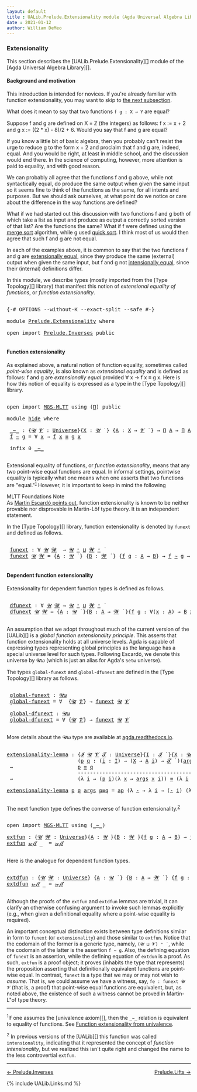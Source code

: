 ```yaml
---
layout: default
title : UALib.Prelude.Extensionality module (Agda Universal Algebra Library)
date : 2021-01-12
author: William DeMeo
---
```



### <a id="extensionality">Extensionality</a>

This section describes the [UALib.Prelude.Extensionality][] module of the [Agda Universal Algebra Library][].

#### <a id="background-and-motivation">Background and motivation</a>

This introduction is intended for novices.  If you're already familiar with function extensionality, you may want to skip to <a href="function-extensionality">the next subsection</a>.

What does it mean to say that two functions `f g : X → Y` are equal?

Suppose f and g are defined on X = ℤ (the integers) as follows: f x := x + 2 and g x := ((2 * x) - 8)/2 + 6.  Would you say that f and g are equal?

If you know a little bit of basic algebra, then you probably can't resist the urge to reduce g to the form x + 2 and proclaim that f and g are, indeed, equal.  And you would be right, at least in middle school, and the discussion would end there.  In the science of computing, however, more attention is paid to equality, and with good reason.

We can probably all agree that the functions f and g above, while not syntactically equal, do produce the same output when given the same input so it seems fine to think of the functions as the same, for all intents and purposes. But we should ask ourselves, at what point do we notice or care about the difference in the way functions are defined?

What if we had started out this discussion with two functions f and g both of which take a list as input and produce as output a correctly sorted version of that list?  Are the functions the same?  What if f were defined using the [merge sort](https://en.wikipedia.org/wiki/Merge_sort) algorithm, while g used [quick sort](https://en.wikipedia.org/wiki/Quicksort).  I think most of us would then agree that such f and g are not equal.

In each of the examples above, it is common to say that the two functions f and g are [extensionally equal](https://en.wikipedia.org/wiki/Extensionality), since they produce the same (external) output when given the same input, but f and g not [intensionally equal](https://en.wikipedia.org/wiki/Intension), since their (internal) definitions differ.

In this module, we describe types (mostly imported from the [Type Topology][] library) that manifest this notion of *extensional equality of functions*, or *function extensionality*.

<pre class="Agda">

<a id="2457" class="Symbol">{-#</a> <a id="2461" class="Keyword">OPTIONS</a> <a id="2469" class="Pragma">--without-K</a> <a id="2481" class="Pragma">--exact-split</a> <a id="2495" class="Pragma">--safe</a> <a id="2502" class="Symbol">#-}</a>

<a id="2507" class="Keyword">module</a> <a id="2514" href="Prelude.Extensionality.html" class="Module">Prelude.Extensionality</a> <a id="2537" class="Keyword">where</a>

<a id="2544" class="Keyword">open</a> <a id="2549" class="Keyword">import</a> <a id="2556" href="Prelude.Inverses.html" class="Module">Prelude.Inverses</a> <a id="2573" class="Keyword">public</a>

</pre>


#### <a id="function-extensionality">Function extensionality</a>

As explained above, a natural notion of function equality, sometimes called *point-wise equality*, is also known as *extensional equality* and is defined as follows: f and g are *extensionally equal* provided ∀ x → f x ≡ g x.  Here is how this notion of equality is expressed as a type in the [Type Topology][] library.

<pre class="Agda">

<a id="2995" class="Keyword">open</a> <a id="3000" class="Keyword">import</a> <a id="3007" href="MGS-MLTT.html" class="Module">MGS-MLTT</a> <a id="3016" class="Keyword">using</a> <a id="3022" class="Symbol">(</a><a id="3023" href="MGS-MLTT.html#3562" class="Function">Π</a><a id="3024" class="Symbol">)</a> <a id="3026" class="Keyword">public</a>

<a id="3034" class="Keyword">module</a> <a id="hide"></a><a id="3041" href="Prelude.Extensionality.html#3041" class="Module">hide</a> <a id="3046" class="Keyword">where</a>

 <a id="hide._∼_"></a><a id="3054" href="Prelude.Extensionality.html#3054" class="Function Operator">_∼_</a> <a id="3058" class="Symbol">:</a> <a id="3060" class="Symbol">{</a><a id="3061" href="Prelude.Extensionality.html#3061" class="Bound">𝓤</a> <a id="3063" href="Prelude.Extensionality.html#3063" class="Bound">𝓥</a> <a id="3065" class="Symbol">:</a> <a id="3067" href="Agda.Primitive.html#423" class="Postulate">Universe</a><a id="3075" class="Symbol">}{</a><a id="3077" href="Prelude.Extensionality.html#3077" class="Bound">X</a> <a id="3079" class="Symbol">:</a> <a id="3081" href="Prelude.Extensionality.html#3061" class="Bound">𝓤</a> <a id="3083" href="Universes.html#403" class="Function Operator">̇</a> <a id="3085" class="Symbol">}</a> <a id="3087" class="Symbol">{</a><a id="3088" href="Prelude.Extensionality.html#3088" class="Bound">A</a> <a id="3090" class="Symbol">:</a> <a id="3092" href="Prelude.Extensionality.html#3077" class="Bound">X</a> <a id="3094" class="Symbol">→</a> <a id="3096" href="Prelude.Extensionality.html#3063" class="Bound">𝓥</a> <a id="3098" href="Universes.html#403" class="Function Operator">̇</a> <a id="3100" class="Symbol">}</a> <a id="3102" class="Symbol">→</a> <a id="3104" href="MGS-MLTT.html#3562" class="Function">Π</a> <a id="3106" href="Prelude.Extensionality.html#3088" class="Bound">A</a> <a id="3108" class="Symbol">→</a> <a id="3110" href="MGS-MLTT.html#3562" class="Function">Π</a> <a id="3112" href="Prelude.Extensionality.html#3088" class="Bound">A</a> <a id="3114" class="Symbol">→</a> <a id="3116" href="Prelude.Extensionality.html#3061" class="Bound">𝓤</a> <a id="3118" href="Agda.Primitive.html#636" class="Primitive Operator">⊔</a> <a id="3120" href="Prelude.Extensionality.html#3063" class="Bound">𝓥</a> <a id="3122" href="Universes.html#403" class="Function Operator">̇</a>
 <a id="3125" href="Prelude.Extensionality.html#3125" class="Bound">f</a> <a id="3127" href="Prelude.Extensionality.html#3054" class="Function Operator">∼</a> <a id="3129" href="Prelude.Extensionality.html#3129" class="Bound">g</a> <a id="3131" class="Symbol">=</a> <a id="3133" class="Symbol">∀</a> <a id="3135" href="Prelude.Extensionality.html#3135" class="Bound">x</a> <a id="3137" class="Symbol">→</a> <a id="3139" href="Prelude.Extensionality.html#3125" class="Bound">f</a> <a id="3141" href="Prelude.Extensionality.html#3135" class="Bound">x</a> <a id="3143" href="Prelude.Inverses.html#620" class="Datatype Operator">≡</a> <a id="3145" href="Prelude.Extensionality.html#3129" class="Bound">g</a> <a id="3147" href="Prelude.Extensionality.html#3135" class="Bound">x</a>

 <a id="3151" class="Keyword">infix</a> <a id="3157" class="Number">0</a> <a id="3159" href="Prelude.Extensionality.html#3054" class="Function Operator">_∼_</a>

</pre>


Extensional equality of functions, or *function extensionality*, means that any two point-wise equal functions are equal. In informal settings, pointwise equality is typically what one means when one asserts that two functions are "equal."<sup>[1](Prelude.Extensionality.html#fn1)</sup> However, it is important to keep in mind the following

<div class="color_box" id="mltt-ext">
  <div id="title">MLTT Foundations Note</div>
  <div id="content">As <a href="https://www.cs.bham.ac.uk/~mhe/HoTT-UF-in-Agda-Lecture-Notes/HoTT-UF-Agda.html#funextfromua">Martin Escardó points out</a>, function extensionality is known to be neither provable nor disprovable in Martin-Löf type theory. It is an independent statement.
  </div>
</div>


In the [Type Topology][] library, function extensionality is denoted by `funext` and defined as follows.

<pre class="Agda">

 <a id="hide.funext"></a><a id="4030" href="Prelude.Extensionality.html#4030" class="Function">funext</a> <a id="4037" class="Symbol">:</a> <a id="4039" class="Symbol">∀</a> <a id="4041" href="Prelude.Extensionality.html#4041" class="Bound">𝓤</a> <a id="4043" href="Prelude.Extensionality.html#4043" class="Bound">𝓦</a>  <a id="4046" class="Symbol">→</a> <a id="4048" href="Prelude.Extensionality.html#4041" class="Bound">𝓤</a> <a id="4050" href="Agda.Primitive.html#606" class="Primitive Operator">⁺</a> <a id="4052" href="Agda.Primitive.html#636" class="Primitive Operator">⊔</a> <a id="4054" href="Prelude.Extensionality.html#4043" class="Bound">𝓦</a> <a id="4056" href="Agda.Primitive.html#606" class="Primitive Operator">⁺</a> <a id="4058" href="Universes.html#403" class="Function Operator">̇</a>
 <a id="4061" href="Prelude.Extensionality.html#4030" class="Function">funext</a> <a id="4068" href="Prelude.Extensionality.html#4068" class="Bound">𝓤</a> <a id="4070" href="Prelude.Extensionality.html#4070" class="Bound">𝓦</a> <a id="4072" class="Symbol">=</a> <a id="4074" class="Symbol">{</a><a id="4075" href="Prelude.Extensionality.html#4075" class="Bound">A</a> <a id="4077" class="Symbol">:</a> <a id="4079" href="Prelude.Extensionality.html#4068" class="Bound">𝓤</a> <a id="4081" href="Universes.html#403" class="Function Operator">̇</a> <a id="4083" class="Symbol">}</a> <a id="4085" class="Symbol">{</a><a id="4086" href="Prelude.Extensionality.html#4086" class="Bound">B</a> <a id="4088" class="Symbol">:</a> <a id="4090" href="Prelude.Extensionality.html#4070" class="Bound">𝓦</a> <a id="4092" href="Universes.html#403" class="Function Operator">̇</a> <a id="4094" class="Symbol">}</a> <a id="4096" class="Symbol">{</a><a id="4097" href="Prelude.Extensionality.html#4097" class="Bound">f</a> <a id="4099" href="Prelude.Extensionality.html#4099" class="Bound">g</a> <a id="4101" class="Symbol">:</a> <a id="4103" href="Prelude.Extensionality.html#4075" class="Bound">A</a> <a id="4105" class="Symbol">→</a> <a id="4107" href="Prelude.Extensionality.html#4086" class="Bound">B</a><a id="4108" class="Symbol">}</a> <a id="4110" class="Symbol">→</a> <a id="4112" href="Prelude.Extensionality.html#4097" class="Bound">f</a> <a id="4114" href="Prelude.Extensionality.html#3054" class="Function Operator">∼</a> <a id="4116" href="Prelude.Extensionality.html#4099" class="Bound">g</a> <a id="4118" class="Symbol">→</a> <a id="4120" href="Prelude.Extensionality.html#4097" class="Bound">f</a> <a id="4122" href="Prelude.Inverses.html#620" class="Datatype Operator">≡</a> <a id="4124" href="Prelude.Extensionality.html#4099" class="Bound">g</a>

</pre>





#### <a id="dependent-function-extensionality">Dependent function extensionality</a>

Extensionality for dependent function types is defined as follows.

<pre class="Agda">

 <a id="hide.dfunext"></a><a id="4312" href="Prelude.Extensionality.html#4312" class="Function">dfunext</a> <a id="4320" class="Symbol">:</a> <a id="4322" class="Symbol">∀</a> <a id="4324" href="Prelude.Extensionality.html#4324" class="Bound">𝓤</a> <a id="4326" href="Prelude.Extensionality.html#4326" class="Bound">𝓦</a> <a id="4328" class="Symbol">→</a> <a id="4330" href="Prelude.Extensionality.html#4324" class="Bound">𝓤</a> <a id="4332" href="Agda.Primitive.html#606" class="Primitive Operator">⁺</a> <a id="4334" href="Agda.Primitive.html#636" class="Primitive Operator">⊔</a> <a id="4336" href="Prelude.Extensionality.html#4326" class="Bound">𝓦</a> <a id="4338" href="Agda.Primitive.html#606" class="Primitive Operator">⁺</a> <a id="4340" href="Universes.html#403" class="Function Operator">̇</a>
 <a id="4343" href="Prelude.Extensionality.html#4312" class="Function">dfunext</a> <a id="4351" href="Prelude.Extensionality.html#4351" class="Bound">𝓤</a> <a id="4353" href="Prelude.Extensionality.html#4353" class="Bound">𝓦</a> <a id="4355" class="Symbol">=</a> <a id="4357" class="Symbol">{</a><a id="4358" href="Prelude.Extensionality.html#4358" class="Bound">A</a> <a id="4360" class="Symbol">:</a> <a id="4362" href="Prelude.Extensionality.html#4351" class="Bound">𝓤</a> <a id="4364" href="Universes.html#403" class="Function Operator">̇</a> <a id="4366" class="Symbol">}{</a><a id="4368" href="Prelude.Extensionality.html#4368" class="Bound">B</a> <a id="4370" class="Symbol">:</a> <a id="4372" href="Prelude.Extensionality.html#4358" class="Bound">A</a> <a id="4374" class="Symbol">→</a> <a id="4376" href="Prelude.Extensionality.html#4353" class="Bound">𝓦</a> <a id="4378" href="Universes.html#403" class="Function Operator">̇</a> <a id="4380" class="Symbol">}{</a><a id="4382" href="Prelude.Extensionality.html#4382" class="Bound">f</a> <a id="4384" href="Prelude.Extensionality.html#4384" class="Bound">g</a> <a id="4386" class="Symbol">:</a> <a id="4388" class="Symbol">∀(</a><a id="4390" href="Prelude.Extensionality.html#4390" class="Bound">x</a> <a id="4392" class="Symbol">:</a> <a id="4394" href="Prelude.Extensionality.html#4358" class="Bound">A</a><a id="4395" class="Symbol">)</a> <a id="4397" class="Symbol">→</a> <a id="4399" href="Prelude.Extensionality.html#4368" class="Bound">B</a> <a id="4401" href="Prelude.Extensionality.html#4390" class="Bound">x</a><a id="4402" class="Symbol">}</a> <a id="4404" class="Symbol">→</a>  <a id="4407" href="Prelude.Extensionality.html#4382" class="Bound">f</a> <a id="4409" href="Prelude.Extensionality.html#3054" class="Function Operator">∼</a> <a id="4411" href="Prelude.Extensionality.html#4384" class="Bound">g</a>  <a id="4414" class="Symbol">→</a>  <a id="4417" href="Prelude.Extensionality.html#4382" class="Bound">f</a> <a id="4419" href="Prelude.Inverses.html#620" class="Datatype Operator">≡</a> <a id="4421" href="Prelude.Extensionality.html#4384" class="Bound">g</a>

</pre>

An assumption that we adopt throughout much of the current version of the [UALib][] is a *global function extensionality principle*. This asserts that function extensionality holds at all universe levels. Agda is capable of expressing types representing global principles as the language has a special universe level for such types.  Following Escardó, we denote this universe by 𝓤ω (which is just an alias for Agda's `Setω` universe).

The types `global-funext` and `global-dfunext` are defined in the [Type Topology][] library as follows.

<pre class="Agda">

 <a id="hide.global-funext"></a><a id="4993" href="Prelude.Extensionality.html#4993" class="Function">global-funext</a> <a id="5007" class="Symbol">:</a> <a id="5009" href="Agda.Primitive.html#787" class="Primitive">𝓤ω</a>
 <a id="5013" href="Prelude.Extensionality.html#4993" class="Function">global-funext</a> <a id="5027" class="Symbol">=</a> <a id="5029" class="Symbol">∀</a>  <a id="5032" class="Symbol">{</a><a id="5033" href="Prelude.Extensionality.html#5033" class="Bound">𝓤</a> <a id="5035" href="Prelude.Extensionality.html#5035" class="Bound">𝓥</a><a id="5036" class="Symbol">}</a> <a id="5038" class="Symbol">→</a> <a id="5040" href="Prelude.Extensionality.html#4030" class="Function">funext</a> <a id="5047" href="Prelude.Extensionality.html#5033" class="Bound">𝓤</a> <a id="5049" href="Prelude.Extensionality.html#5035" class="Bound">𝓥</a>

 <a id="hide.global-dfunext"></a><a id="5053" href="Prelude.Extensionality.html#5053" class="Function">global-dfunext</a> <a id="5068" class="Symbol">:</a> <a id="5070" href="Agda.Primitive.html#787" class="Primitive">𝓤ω</a>
 <a id="5074" href="Prelude.Extensionality.html#5053" class="Function">global-dfunext</a> <a id="5089" class="Symbol">=</a> <a id="5091" class="Symbol">∀</a> <a id="5093" class="Symbol">{</a><a id="5094" href="Prelude.Extensionality.html#5094" class="Bound">𝓤</a> <a id="5096" href="Prelude.Extensionality.html#5096" class="Bound">𝓥</a><a id="5097" class="Symbol">}</a> <a id="5099" class="Symbol">→</a> <a id="5101" href="Prelude.Extensionality.html#4030" class="Function">funext</a> <a id="5108" href="Prelude.Extensionality.html#5094" class="Bound">𝓤</a> <a id="5110" href="Prelude.Extensionality.html#5096" class="Bound">𝓥</a>

</pre>


More details about the 𝓤ω type are available at [agda.readthedocs.io](https://agda.readthedocs.io/en/latest/language/universe-levels.html#expressions-of-kind-set).


<pre class="Agda">

<a id="extensionality-lemma"></a><a id="5306" href="Prelude.Extensionality.html#5306" class="Function">extensionality-lemma</a> <a id="5327" class="Symbol">:</a> <a id="5329" class="Symbol">{</a><a id="5330" href="Prelude.Extensionality.html#5330" class="Bound">𝓘</a> <a id="5332" href="Prelude.Extensionality.html#5332" class="Bound">𝓤</a> <a id="5334" href="Prelude.Extensionality.html#5334" class="Bound">𝓥</a> <a id="5336" href="Prelude.Extensionality.html#5336" class="Bound">𝓣</a> <a id="5338" class="Symbol">:</a> <a id="5340" href="Agda.Primitive.html#423" class="Postulate">Universe</a><a id="5348" class="Symbol">}{</a><a id="5350" href="Prelude.Extensionality.html#5350" class="Bound">I</a> <a id="5352" class="Symbol">:</a> <a id="5354" href="Prelude.Extensionality.html#5330" class="Bound">𝓘</a> <a id="5356" href="Universes.html#403" class="Function Operator">̇</a> <a id="5358" class="Symbol">}{</a><a id="5360" href="Prelude.Extensionality.html#5360" class="Bound">X</a> <a id="5362" class="Symbol">:</a> <a id="5364" href="Prelude.Extensionality.html#5332" class="Bound">𝓤</a> <a id="5366" href="Universes.html#403" class="Function Operator">̇</a> <a id="5368" class="Symbol">}{</a><a id="5370" href="Prelude.Extensionality.html#5370" class="Bound">A</a> <a id="5372" class="Symbol">:</a> <a id="5374" href="Prelude.Extensionality.html#5350" class="Bound">I</a> <a id="5376" class="Symbol">→</a> <a id="5378" href="Prelude.Extensionality.html#5334" class="Bound">𝓥</a> <a id="5380" href="Universes.html#403" class="Function Operator">̇</a> <a id="5382" class="Symbol">}</a>
                       <a id="5407" class="Symbol">(</a><a id="5408" href="Prelude.Extensionality.html#5408" class="Bound">p</a> <a id="5410" href="Prelude.Extensionality.html#5410" class="Bound">q</a> <a id="5412" class="Symbol">:</a> <a id="5414" class="Symbol">(</a><a id="5415" href="Prelude.Extensionality.html#5415" class="Bound">i</a> <a id="5417" class="Symbol">:</a> <a id="5419" href="Prelude.Extensionality.html#5350" class="Bound">I</a><a id="5420" class="Symbol">)</a> <a id="5422" class="Symbol">→</a> <a id="5424" class="Symbol">(</a><a id="5425" href="Prelude.Extensionality.html#5360" class="Bound">X</a> <a id="5427" class="Symbol">→</a> <a id="5429" href="Prelude.Extensionality.html#5370" class="Bound">A</a> <a id="5431" href="Prelude.Extensionality.html#5415" class="Bound">i</a><a id="5432" class="Symbol">)</a> <a id="5434" class="Symbol">→</a> <a id="5436" href="Prelude.Extensionality.html#5336" class="Bound">𝓣</a> <a id="5438" href="Universes.html#403" class="Function Operator">̇</a> <a id="5440" class="Symbol">)(</a><a id="5442" href="Prelude.Extensionality.html#5442" class="Bound">args</a> <a id="5447" class="Symbol">:</a> <a id="5449" href="Prelude.Extensionality.html#5360" class="Bound">X</a> <a id="5451" class="Symbol">→</a> <a id="5453" class="Symbol">(</a><a id="5454" href="MGS-MLTT.html#3562" class="Function">Π</a> <a id="5456" href="Prelude.Extensionality.html#5370" class="Bound">A</a><a id="5457" class="Symbol">))</a>
 <a id="5461" class="Symbol">→</a>                     <a id="5483" href="Prelude.Extensionality.html#5408" class="Bound">p</a> <a id="5485" href="Prelude.Inverses.html#620" class="Datatype Operator">≡</a> <a id="5487" href="Prelude.Extensionality.html#5410" class="Bound">q</a>
                       <a id="5512" class="Comment">-------------------------------------------------------------</a>
 <a id="5575" class="Symbol">→</a>                     <a id="5597" class="Symbol">(λ</a> <a id="5600" href="Prelude.Extensionality.html#5600" class="Bound">i</a> <a id="5602" class="Symbol">→</a> <a id="5604" class="Symbol">(</a><a id="5605" href="Prelude.Extensionality.html#5408" class="Bound">p</a> <a id="5607" href="Prelude.Extensionality.html#5600" class="Bound">i</a><a id="5608" class="Symbol">)(λ</a> <a id="5612" href="Prelude.Extensionality.html#5612" class="Bound">x</a> <a id="5614" class="Symbol">→</a> <a id="5616" href="Prelude.Extensionality.html#5442" class="Bound">args</a> <a id="5621" href="Prelude.Extensionality.html#5612" class="Bound">x</a> <a id="5623" href="Prelude.Extensionality.html#5600" class="Bound">i</a><a id="5624" class="Symbol">))</a> <a id="5627" href="Prelude.Inverses.html#620" class="Datatype Operator">≡</a> <a id="5629" class="Symbol">(λ</a> <a id="5632" href="Prelude.Extensionality.html#5632" class="Bound">i</a> <a id="5634" class="Symbol">→</a> <a id="5636" class="Symbol">(</a><a id="5637" href="Prelude.Extensionality.html#5410" class="Bound">q</a> <a id="5639" href="Prelude.Extensionality.html#5632" class="Bound">i</a><a id="5640" class="Symbol">)(λ</a> <a id="5644" href="Prelude.Extensionality.html#5644" class="Bound">x</a> <a id="5646" class="Symbol">→</a> <a id="5648" href="Prelude.Extensionality.html#5442" class="Bound">args</a> <a id="5653" href="Prelude.Extensionality.html#5644" class="Bound">x</a> <a id="5655" href="Prelude.Extensionality.html#5632" class="Bound">i</a><a id="5656" class="Symbol">))</a>

<a id="5660" href="Prelude.Extensionality.html#5306" class="Function">extensionality-lemma</a> <a id="5681" href="Prelude.Extensionality.html#5681" class="Bound">p</a> <a id="5683" href="Prelude.Extensionality.html#5683" class="Bound">q</a> <a id="5685" href="Prelude.Extensionality.html#5685" class="Bound">args</a> <a id="5690" href="Prelude.Extensionality.html#5690" class="Bound">p≡q</a> <a id="5694" class="Symbol">=</a> <a id="5696" href="MGS-MLTT.html#6613" class="Function">ap</a> <a id="5699" class="Symbol">(λ</a> <a id="5702" href="Prelude.Extensionality.html#5702" class="Bound">-</a> <a id="5704" class="Symbol">→</a> <a id="5706" class="Symbol">λ</a> <a id="5708" href="Prelude.Extensionality.html#5708" class="Bound">i</a> <a id="5710" class="Symbol">→</a> <a id="5712" class="Symbol">(</a><a id="5713" href="Prelude.Extensionality.html#5702" class="Bound">-</a> <a id="5715" href="Prelude.Extensionality.html#5708" class="Bound">i</a><a id="5716" class="Symbol">)</a> <a id="5718" class="Symbol">(λ</a> <a id="5721" href="Prelude.Extensionality.html#5721" class="Bound">x</a> <a id="5723" class="Symbol">→</a> <a id="5725" href="Prelude.Extensionality.html#5685" class="Bound">args</a> <a id="5730" href="Prelude.Extensionality.html#5721" class="Bound">x</a> <a id="5732" href="Prelude.Extensionality.html#5708" class="Bound">i</a><a id="5733" class="Symbol">))</a> <a id="5736" href="Prelude.Extensionality.html#5690" class="Bound">p≡q</a>

</pre>

The next function type defines the converse of function extensionality.<sup>[2](Prelude.Extensionality.html#fn2)</sup></a>

<pre class="Agda">

<a id="5891" class="Keyword">open</a> <a id="5896" class="Keyword">import</a> <a id="5903" href="MGS-MLTT.html" class="Module">MGS-MLTT</a> <a id="5912" class="Keyword">using</a> <a id="5918" class="Symbol">(</a><a id="5919" href="MGS-MLTT.html#6747" class="Function Operator">_∼_</a><a id="5922" class="Symbol">)</a>

<a id="extfun"></a><a id="5925" href="Prelude.Extensionality.html#5925" class="Function">extfun</a> <a id="5932" class="Symbol">:</a> <a id="5934" class="Symbol">{</a><a id="5935" href="Prelude.Extensionality.html#5935" class="Bound">𝓤</a> <a id="5937" href="Prelude.Extensionality.html#5937" class="Bound">𝓦</a> <a id="5939" class="Symbol">:</a> <a id="5941" href="Agda.Primitive.html#423" class="Postulate">Universe</a><a id="5949" class="Symbol">}{</a><a id="5951" href="Prelude.Extensionality.html#5951" class="Bound">A</a> <a id="5953" class="Symbol">:</a> <a id="5955" href="Prelude.Extensionality.html#5935" class="Bound">𝓤</a> <a id="5957" href="Universes.html#403" class="Function Operator">̇</a><a id="5958" class="Symbol">}{</a><a id="5960" href="Prelude.Extensionality.html#5960" class="Bound">B</a> <a id="5962" class="Symbol">:</a> <a id="5964" href="Prelude.Extensionality.html#5937" class="Bound">𝓦</a> <a id="5966" href="Universes.html#403" class="Function Operator">̇</a><a id="5967" class="Symbol">}{</a><a id="5969" href="Prelude.Extensionality.html#5969" class="Bound">f</a> <a id="5971" href="Prelude.Extensionality.html#5971" class="Bound">g</a> <a id="5973" class="Symbol">:</a> <a id="5975" href="Prelude.Extensionality.html#5951" class="Bound">A</a> <a id="5977" class="Symbol">→</a> <a id="5979" href="Prelude.Extensionality.html#5960" class="Bound">B</a><a id="5980" class="Symbol">}</a> <a id="5982" class="Symbol">→</a> <a id="5984" href="Prelude.Extensionality.html#5969" class="Bound">f</a> <a id="5986" href="Prelude.Inverses.html#620" class="Datatype Operator">≡</a> <a id="5988" href="Prelude.Extensionality.html#5971" class="Bound">g</a>  <a id="5991" class="Symbol">→</a>  <a id="5994" href="Prelude.Extensionality.html#5969" class="Bound">f</a> <a id="5996" href="MGS-MLTT.html#6747" class="Function Operator">∼</a> <a id="5998" href="Prelude.Extensionality.html#5971" class="Bound">g</a>
<a id="6000" href="Prelude.Extensionality.html#5925" class="Function">extfun</a> <a id="6007" href="Prelude.Inverses.html#634" class="InductiveConstructor">𝓇ℯ𝒻𝓁</a> <a id="6012" class="Symbol">_</a>  <a id="6015" class="Symbol">=</a> <a id="6017" href="Prelude.Inverses.html#634" class="InductiveConstructor">𝓇ℯ𝒻𝓁</a>

</pre>

Here is the analogue for dependent function types.

<pre class="Agda">

<a id="extdfun"></a><a id="6101" href="Prelude.Extensionality.html#6101" class="Function">extdfun</a> <a id="6109" class="Symbol">:</a> <a id="6111" class="Symbol">{</a><a id="6112" href="Prelude.Extensionality.html#6112" class="Bound">𝓤</a> <a id="6114" href="Prelude.Extensionality.html#6114" class="Bound">𝓦</a> <a id="6116" class="Symbol">:</a> <a id="6118" href="Agda.Primitive.html#423" class="Postulate">Universe</a><a id="6126" class="Symbol">}</a> <a id="6128" class="Symbol">{</a><a id="6129" href="Prelude.Extensionality.html#6129" class="Bound">A</a> <a id="6131" class="Symbol">:</a> <a id="6133" href="Prelude.Extensionality.html#6112" class="Bound">𝓤</a> <a id="6135" href="Universes.html#403" class="Function Operator">̇</a> <a id="6137" class="Symbol">}</a> <a id="6139" class="Symbol">{</a><a id="6140" href="Prelude.Extensionality.html#6140" class="Bound">B</a> <a id="6142" class="Symbol">:</a> <a id="6144" href="Prelude.Extensionality.html#6129" class="Bound">A</a> <a id="6146" class="Symbol">→</a> <a id="6148" href="Prelude.Extensionality.html#6114" class="Bound">𝓦</a> <a id="6150" href="Universes.html#403" class="Function Operator">̇</a> <a id="6152" class="Symbol">}</a> <a id="6154" class="Symbol">{</a><a id="6155" href="Prelude.Extensionality.html#6155" class="Bound">f</a> <a id="6157" href="Prelude.Extensionality.html#6157" class="Bound">g</a> <a id="6159" class="Symbol">:</a> <a id="6161" href="MGS-MLTT.html#3562" class="Function">Π</a> <a id="6163" href="Prelude.Extensionality.html#6140" class="Bound">B</a><a id="6164" class="Symbol">}</a> <a id="6166" class="Symbol">→</a> <a id="6168" href="Prelude.Extensionality.html#6155" class="Bound">f</a> <a id="6170" href="Prelude.Inverses.html#620" class="Datatype Operator">≡</a> <a id="6172" href="Prelude.Extensionality.html#6157" class="Bound">g</a> <a id="6174" class="Symbol">→</a> <a id="6176" href="Prelude.Extensionality.html#6155" class="Bound">f</a> <a id="6178" href="MGS-MLTT.html#6747" class="Function Operator">∼</a> <a id="6180" href="Prelude.Extensionality.html#6157" class="Bound">g</a>
<a id="6182" href="Prelude.Extensionality.html#6101" class="Function">extdfun</a> <a id="6190" href="Prelude.Inverses.html#634" class="InductiveConstructor">𝓇ℯ𝒻𝓁</a> <a id="6195" class="Symbol">_</a> <a id="6197" class="Symbol">=</a> <a id="6199" href="Prelude.Inverses.html#634" class="InductiveConstructor">𝓇ℯ𝒻𝓁</a>

</pre>


Although the proofs of the `extfun` and `extdfun` lemmas are trivial, it can clarify an otherwise confusing argument to invoke such lemmas explicitly (e.g., when given a definitional equality where a point-wise equality is required).

An important conceptual distinction exists between type definitions similar in form to `funext` (or `extensionality`) and those similar to `extfun`.  Notice that the codomain of the former is a generic type, namely, `(𝓤 ⊔ 𝓥) ⁺ ̇ `, while the codomain of the latter is the assertion `f ∼ g`.  Also, the defining equation of `funext` is an assertion, while the defining equation of `extdun` is a proof.  As such, `extfun` is a proof object; it proves (inhabits the type that represents) the proposition asserting that definitionally equivalent functions are point-wise equal. In contrast, `funext` is a type that we may or may not wish to *assume*.  That is, we could assume we have a witness, say, `fe : funext 𝓤 𝓥` (that is, a proof) that point-wise equal functions are equivalent, but, as noted above, the existence of such a witness cannot be proved in Martin-L\"of type theory.

-------------------------------------

<span class="footnote" id="fn1"><sup>1</sup>If one assumes the [univalence axiom][], then the `_∼_` relation is equivalent to equality of functions.  See [Function extensionality from univalence](https://www.cs.bham.ac.uk/~mhe/HoTT-UF-in-Agda-Lecture-Notes/HoTT-UF-Agda.html#funextfromua).</span>

<span class="footnote" id="fn2"><sup>2</sup> In previous versions of the [UALib][] this function was called `intensionality`, indicating that it represented the concept of *function intensionality*, but we realized this isn't quite right and changed the name to the less controvertial `extfun`.</span> 


--------------------

[← Prelude.Inverses](Prelude.Inverses.html)
<span style="float:right;">[Prelude.Lifts →](Prelude.Lifts.html)</span>

{% include UALib.Links.md %}
